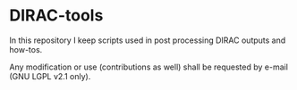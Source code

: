 # DIRAC-tools

In this repository I keep scripts used in post processing DIRAC outputs and how-tos.

Any modification or use (contributions as well) shall be requested by e-mail (GNU LGPL v2.1 only).
